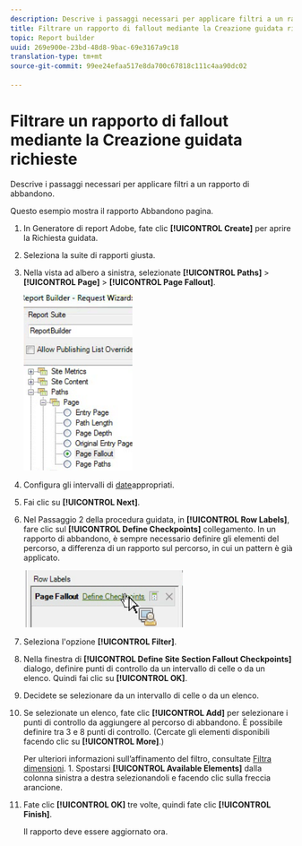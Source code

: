 ```yaml
---
description: Descrive i passaggi necessari per applicare filtri a un rapporto di abbandono.
title: Filtrare un rapporto di fallout mediante la Creazione guidata richieste
topic: Report builder
uuid: 269e900e-23bd-48d8-9bac-69e3167a9c18
translation-type: tm+mt
source-git-commit: 99ee24efaa517e8da700c67818c111c4aa90dc02

---
```



# Filtrare un rapporto di fallout mediante la Creazione guidata richieste

Descrive i passaggi necessari per applicare filtri a un rapporto di abbandono.

Questo esempio mostra il rapporto Abbandono pagina.

1. In Generatore di report Adobe, fate clic **[!UICONTROL Create]** per aprire la Richiesta guidata.
1. Seleziona la suite di rapporti giusta.
1. Nella vista ad albero a sinistra, selezionate **[!UICONTROL Paths]** > **[!UICONTROL Page]** > **[!UICONTROL Page Fallout]**.

   ![](assets/page_fallout.png)

1. Configura gli intervalli di [date](/help/analyze/report-builder/data-requests/configuring-report-dates/custom-calendar.md)appropriati.
1. Fai clic su **[!UICONTROL Next]**.
1. Nel Passaggio 2 della procedura guidata, in **[!UICONTROL Row Labels]**, fare clic sul **[!UICONTROL Define Checkpoints]** collegamento. In un rapporto di abbandono, è sempre necessario definire gli elementi del percorso, a differenza di un rapporto sul percorso, in cui un pattern è già applicato.

   ![](assets/define_checkpoints.png)

1. Seleziona l&#39;opzione **[!UICONTROL Filter]**.

1. Nella finestra di **[!UICONTROL Define Site Section Fallout Checkpoints]** dialogo, definire punti di controllo da un intervallo di celle o da un elenco. Quindi fai clic su **[!UICONTROL OK]**.
1. Decidete se selezionare da un intervallo di celle o da un elenco.
1. Se selezionate un elenco, fate clic **[!UICONTROL Add]** per selezionare i punti di controllo da aggiungere al percorso di abbandono. È possibile definire tra 3 e 8 punti di controllo. (Cercate gli elementi disponibili facendo clic su **[!UICONTROL More]**.)

   Per ulteriori informazioni sull’affinamento del filtro, consultate [Filtra dimensioni](/help/analyze/report-builder/layout/c-filter-dimensions/filter-dimensions.md). 1. Spostarsi **[!UICONTROL Available Elements]** dalla colonna sinistra a destra selezionandoli e facendo clic sulla freccia arancione.
1. Fate clic **[!UICONTROL OK]** tre volte, quindi fate clic **[!UICONTROL Finish]**.

   Il rapporto deve essere aggiornato ora.
